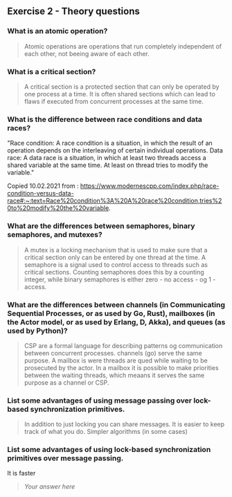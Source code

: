 Exercise 2 - Theory questions
-----------------------------

### What is an atomic operation?
> Atomic operations are operations that run completely independent of each other, not beeing aware of each other.

### What is a critical section?
> A critical section is a protected section that can only be operated by one process at a time. It is often shared sections which can lead to flaws if 
executed from concurrent processes at the same time. 

### What is the difference between race conditions and data races?
> 

"Race condition: A race condition is a situation, in which the result of an operation depends on the interleaving of certain individual operations.
Data race: A data race is a situation, in which at least two threads access a shared variable at the same time. At least on thread tries to modify the variable."

Copied 10.02.2021 from : https://www.modernescpp.com/index.php/race-condition-versus-data-race#:~:text=Race%20condition%3A%20A%20race%20condition,tries%20to%20modify%20the%20variable.

### What are the differences between semaphores, binary semaphores, and mutexes?
> A mutex is a locking mechanism that is used to make sure that a critical section only can be entered by one thread at the time.
A semaphore is a signal used to control access to threads such as critical sections. Counting semaphores does this by a counting integer, while binary semaphores is either zero - no access - og 1 - access.

### What are the differences between channels (in Communicating Sequential Processes, or as used by Go, Rust), mailboxes (in the Actor model, or as used by Erlang, D, Akka), and queues (as used by Python)? 
> CSP are a formal language for describing patterns og communication between concurrent processes. channels (go) serve the same purpose. A mailbox is were threads are qued while waiting to be prosecuted by the actor. In a mailbox it is possible to make priorities between the waiting threads, which meaans it serves the same purpose as a channel  or CSP.

### List some advantages of using message passing over lock-based synchronization primitives.
> In addition to just locking you can share messages.
It is easier to keep track of what you do.
Simpler algorithms (in some cases)

### List some advantages of using lock-based synchronization primitives over message passing.
It is faster
> *Your answer here*
